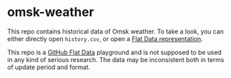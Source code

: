 # omsk-weather

This repo contains historical data of Omsk weather. To take a look, you can
either directly open `history.csv`, or open a
[Flat Data representation](https://flatgithub.com/102/omsk-weather).

This repo is a [GitHub Flat Data](https://octo.github.com/projects/flat-data)
playground and is not supposed to be used in any kind of serious research. The
data may be inconsistent both in terms of update period and format.

